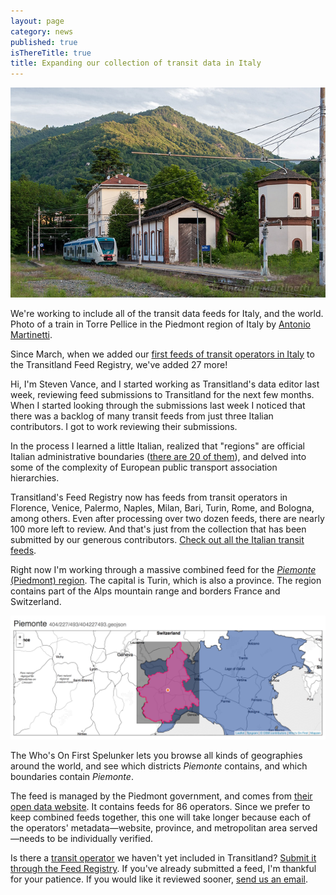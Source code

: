 ```yaml
---
layout: page
category: news
published: true
isThereTitle: true
title: Expanding our collection of transit data in Italy
---
```


!["a train in Torre Pellice in the Piedmont region of Italy, photo by Antonio Martinetti"](/images/expanding-our-collection-of-transit-data-in-italy/24314365009_252b45739e_z.jpg)
<p class='caption'>We're working to include all of the transit data feeds for Italy, and the world. Photo of a train in Torre Pellice in the Piedmont region of Italy by <a href='https://www.flickr.com/photos/tugnaz/24314365009/' target='_blank'>Antonio Martinetti</a>.</p>

Since March, when we added our [first feeds of transit operators in Italy](/news/2016/03/24/transitland-in-italy.html) to the Transitland Feed Registry, we've added 27 more! 

Hi, I'm Steven Vance, and I started working as Transitland's data editor last week, reviewing feed submissions to Transitland for the next few months. When I started looking through the submissions last week I noticed that there was a backlog of many transit feeds from just three Italian contributors. I got to work reviewing their submissions.

In the process I learned a little Italian, realized that "regions" are official Italian administrative boundaries ([there are 20 of them](https://en.wikipedia.org/wiki/Regions_of_Italy)), and delved into some of the complexity of European public transport association hierarchies. 

Transitland's Feed Registry now has feeds from transit operators in Florence, Venice, Palermo, Naples, Milan, Bari, Turin, Rome, and Bologna, among others.  Even after processing over two dozen feeds, there are nearly 100 more left to review. And that's just from the collection that has been submitted by our generous contributors. [Check out all the Italian transit feeds](https://transit.land/feed-registry/?country=Italy).

Right now I'm working through a massive combined feed for the [_Piemonte_ (Piedmont) region](https://whosonfirst.mapzen.com/spelunker/id/404227493/#7/45.275/7.920). The capital is Turin, which is also a province. The region contains part of the Alps mountain range and borders France and Switzerland. 

!["screenshot of Who's On First Spelunker showing Piedmont"](/images/expanding-our-collection-of-transit-data-in-italy/screenshot_of_piemonte_in_whosonfirst.png)
<p class='caption'>The Who's On First Spelunker lets you browse all kinds of geographies around the world, and see which districts <i>Piemonte</i> contains, and which boundaries contain <i>Piemonte</i>.</p>

The feed is managed by the Piedmont government, and comes from [their open data website](http://www.dati.piemonte.it). It contains feeds for 86 operators. Since we prefer to keep combined feeds together, this one will take longer because each of the operators' metadata&mdash;website, province, and metropolitan area served&mdash;needs to be individually verified.

Is there a [transit operator](https://transit.land/feed-registry/) we haven't yet included in Transitland? [Submit it through the Feed Registry](https://transit.land/feed-registry/feeds/new). If you've already submitted a feed, I'm thankful for your patience. If you would like it reviewed sooner, [send us an email](mailto:transitland@mapzen.com).
